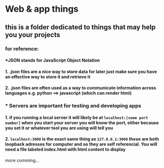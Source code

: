 # Web & app things
this is a folder dedicated to things that may help you your projects
---
### for reference:

#### *JSON stands for JavaScript Object Notation
#### 1. .json files are a nice way to store data for later just make sure you have an effective way to store it and retrieve it
#### 2. .json files are often used as a way to communicate information across languages e.g. python ==> javascript (which can render html)

### * Servers are important for testing and developing apps
#### 1. if you running a local server it will likely be at `localhost:[some port number]` when you start your server you will know the port, either because you set it or whatever tool you are using will tell you
#### 2. `localhost:3000` is the exact same thing as `127.0.0.1:3000` these are both loopback adresses for computer and so they are self referencial. You will need a file labeled index.html with html content to display

more comming...
